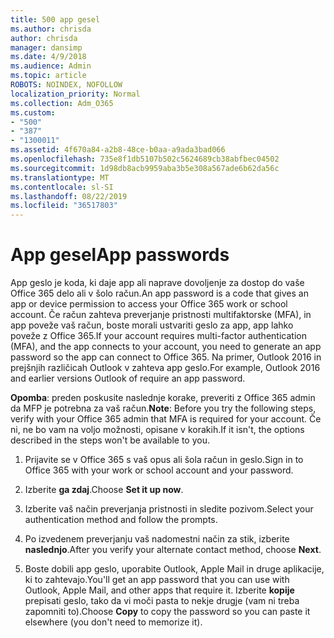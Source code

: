 ```yaml
---
title: 500 app gesel
ms.author: chrisda
author: chrisda
manager: dansimp
ms.date: 4/9/2018
ms.audience: Admin
ms.topic: article
ROBOTS: NOINDEX, NOFOLLOW
localization_priority: Normal
ms.collection: Adm_O365
ms.custom:
- "500"
- "387"
- "1300011"
ms.assetid: 4f670a84-a2b8-48ce-b0aa-a9ada3bad066
ms.openlocfilehash: 735e8f1db5107b502c5624689cb38abfbec04502
ms.sourcegitcommit: 1d98db8acb9959aba3b5e308a567ade6b62da56c
ms.translationtype: MT
ms.contentlocale: sl-SI
ms.lasthandoff: 08/22/2019
ms.locfileid: "36517803"
---
```

# <a name="app-passwords"></a><span data-ttu-id="90afd-102">App gesel</span><span class="sxs-lookup"><span data-stu-id="90afd-102">App passwords</span></span>

<span data-ttu-id="90afd-103">App geslo je koda, ki daje app ali naprave dovoljenje za dostop do vaše Office 365 delo ali v šolo račun.</span><span class="sxs-lookup"><span data-stu-id="90afd-103">An app password is a code that gives an app or device permission to access your Office 365 work or school account.</span></span> <span data-ttu-id="90afd-104">Če račun zahteva preverjanje pristnosti multifaktorske (MFA), in app poveže vaš račun, boste morali ustvariti geslo za app, app lahko poveže z Office 365.</span><span class="sxs-lookup"><span data-stu-id="90afd-104">If your account requires multi-factor authentication (MFA), and the app connects to your account, you need to generate an app password so the app can connect to Office 365.</span></span> <span data-ttu-id="90afd-105">Na primer, Outlook 2016 in prejšnjih različicah Outlook v zahteva app geslo.</span><span class="sxs-lookup"><span data-stu-id="90afd-105">For example, Outlook 2016 and earlier versions Outlook of require an app password.</span></span>

 <span data-ttu-id="90afd-106">**Opomba**: preden poskusite naslednje korake, preveriti z Office 365 admin da MFP je potrebna za vaš račun.</span><span class="sxs-lookup"><span data-stu-id="90afd-106">**Note**: Before you try the following steps, verify with your Office 365 admin that MFA is required for your account.</span></span> <span data-ttu-id="90afd-107">Če ni, ne bo vam na voljo možnosti, opisane v korakih.</span><span class="sxs-lookup"><span data-stu-id="90afd-107">If it isn't, the options described in the steps won't be available to you.</span></span>

1. <span data-ttu-id="90afd-108">Prijavite se v Office 365 s vaš opus ali šola račun in geslo.</span><span class="sxs-lookup"><span data-stu-id="90afd-108">Sign in to Office 365 with your work or school account and your password.</span></span>

2. <span data-ttu-id="90afd-109">Izberite **ga zdaj**.</span><span class="sxs-lookup"><span data-stu-id="90afd-109">Choose **Set it up now**.</span></span>

3. <span data-ttu-id="90afd-110">Izberite vaš način preverjanja pristnosti in sledite pozivom.</span><span class="sxs-lookup"><span data-stu-id="90afd-110">Select your authentication method and follow the prompts.</span></span>

4. <span data-ttu-id="90afd-111">Po izvedenem preverjanju vaš nadomestni način za stik, izberite **naslednjo**.</span><span class="sxs-lookup"><span data-stu-id="90afd-111">After you verify your alternate contact method, choose **Next**.</span></span>

5. <span data-ttu-id="90afd-112">Boste dobili app geslo, uporabite Outlook, Apple Mail in druge aplikacije, ki to zahtevajo.</span><span class="sxs-lookup"><span data-stu-id="90afd-112">You'll get an app password that you can use with Outlook, Apple Mail, and other apps that require it.</span></span> <span data-ttu-id="90afd-113">Izberite **kopije** prepisati geslo, tako da vi moči pasta to nekje drugje (vam ni treba zapomniti to).</span><span class="sxs-lookup"><span data-stu-id="90afd-113">Choose **Copy** to copy the password so you can paste it elsewhere (you don't need to memorize it).</span></span>

